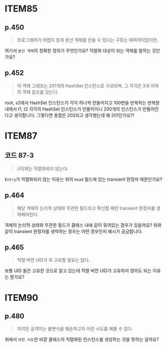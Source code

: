 # ITEM85

## p.450

> 프로그래머가 어렵지 않게 분산 객체를 만들 수 있다는 구호는 매력적이었지만,

여기서 `분산 객체`의 정확한 정의가 무엇인가요? 직렬화 대상이 되는 객체를 말하는 것인가요?

## p.452

> 이 객체 그래프는 201개의 HashSet 인스턴스로 구성되며, 그 각각은 3개 이하의 객체 참조를 갖는다.

root, s2에서 HashSet 인스턴스가 각각 하나씩 만들어지고 100번을 반복하는 반복문내에서 t1, t2 각각의 HashSet 인스턴스가 만들어지니 200개의 인스턴스가 만들어진다고 생각합니다. 그렇다면 총합은 202라고 생각했는데 왜 201인가요?!

# ITEM87

## 코드 87-3

> //이제는 직렬화되지 않는다.

`Entry`가 직렬화되지 않는 이유는 위의 `head` 필드에 있는 transient 한정자 때문인가요?

## p.464

> 해당 객체의 논리적 상태와 무관한 필드라고 확신할 때만 transient 한정자를 생략해야한다.

객체의 논리적 상태와 무관한 필드가 클래스 내애 같이 묶여있는 경우가 있을까요? 위와 같이 transient 한정자를 생략하는 경우는 어떤 경우인지 예시가 궁금합니다. 
## p.465

> 직렬 버전 UID가 꼭 고유할 필요는 없다.

보통 UID 들은 고유한 것으로 알고 있는데 직렬 버전 UID가 고유하지 않아도 되는 이유는 뭔가요?
# ITEM90

## p.480

> 하지만 공격자는 불변식을 훼손하고자 이런 시도를 해볼 수 있다.

위에서 `이런 시도`란 바깥 클래스의 직렬화된 인스턴스를 생성하는 것을 뜻하는 걸까요?
